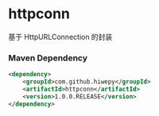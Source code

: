 # httpconn
基于 HttpURLConnection 的封装



### Maven Dependency

``` xml
<dependency>
	<groupId>com.github.hiwepy</groupId>
	<artifactId>httpconn</artifactId>
	<version>1.0.0.RELEASE</version>
</dependency>
```
